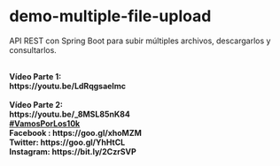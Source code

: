 # demo-multiple-file-upload
API REST con Spring Boot para subir múltiples archivos, descargarlos y consultarlos.

<br>
<b>Vídeo Parte 1:</b><br>
<b>https://youtu.be/LdRqgsaeImc</b><br>
<br>
<b>Vídeo Parte 2:</b><br>
<b>https://youtu.be/_8MSL85nK84</b><br>
<b><a href="https://goo.gl/v2Oej4" target="_blank">#VamosPorLos10k</a><b>
<br>
Facebook : https://goo.gl/xhoMZM<br>
Twitter: https://goo.gl/YhHtCL<br>
Instagram: https://bit.ly/2CzrSVP<br>
